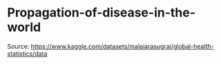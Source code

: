 # Propagation-of-disease-in-the-world
Source: https://www.kaggle.com/datasets/malaiarasugraj/global-health-statistics/data
